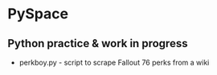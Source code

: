 # PySpace

## Python practice & work in progress

- perkboy.py - script to scrape Fallout 76 perks from a wiki